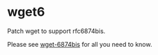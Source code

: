 # wget6
Patch wget to support rfc6874bis.

Please see [wget-6874bis](wget-6874bis.MD) for all you need to know.
